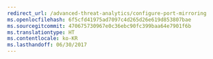```yaml
---
redirect_url: /advanced-threat-analytics/configure-port-mirroring
ms.openlocfilehash: 6f5cfd41975ad7097c4d265d26e619d853807bae
ms.sourcegitcommit: 470675730967e0c36ebc90fc399baa64e7901f6b
ms.translationtype: HT
ms.contentlocale: ko-KR
ms.lasthandoff: 06/30/2017
---
```

